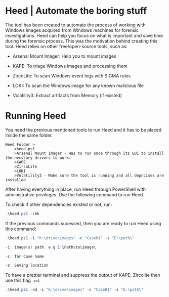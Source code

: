# Heed | Automate the boring stuff

The tool has been created to automate the process of working with Windows images acquired from Windows machines for forensic investigations. Heed can help you focus on what is important and save time during the forensic process. This was the motivation behind creating this tool. Heed relies on other free/open-source tools, such as:

  * Arsenal Mount Imager: Help you to mount images
  
  * KAPE: To triage Windows images and processing them
  
  * ZircoLite: To scan Windows event logs with SIGMA rules
  
  * LOKI: To scan the Windows image for any known malicious file
  
  * Volatility3: Extract artifacts from Memory (if existed)
  

# Running Heed
You need the previous mentioned tools to run Heed and it has to be placed inside the same folder.

	Heed Folder >
		>heed.ps1
		>Arsenal Mount Imager - Has to run once through its GUI to install the necssary drivers to work.	
		>KAPE
		>ZircoLite	
		>LOKI	
		>Volatility3 - Make sure the tool is running and all depncises are installed

After having everything in place, run Heed through PowerShell with administrative privileges. 
Use the following command to run Heed. 

To check if other dependencies existed or not, run: 	
```Powershell
.\heed.ps1 -chk
```

If the previous commands sucessed, then you are ready to run Heed using this command:	

``` Powershell
.\heed.ps1 -i "K:\drive\images" -c "Case01" -s "E:\path\"

-i: image(s) path. e.g E:\Path\to\image\

-c: for Case name	

-s: Saving location
```

To have a prettier terminal and suppress the output of KAPE, Zircolite then use this flag `-nd`. 

```Powershell
.\heed.ps1 -nd -i "K:\drive\images" -c "Case01" -s "E:\path\"
```

